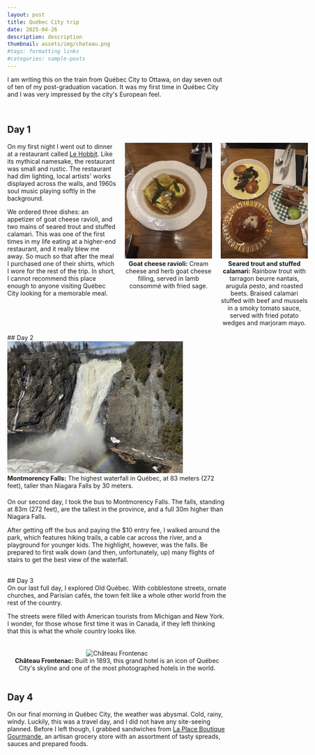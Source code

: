 ```yaml
---
layout: post
title: Québec City trip
date: 2025-04-26
description: description
thumbnail: assets/img/chateau.png
#tags: formatting links
#categories: sample-posts
---
```


I am writing this on the train from Québec City to Ottawa, on day seven out of ten of my post-graduation vacation. It was my first time in Québec City and I was very impressed by the city's European feel.

<br>

## Day 1

<div style="display: flex; flex-wrap: nowrap; gap: 20px; align-items: flex-start;">

<div style="flex: 1; min-width: 250px;">
On my first night I went out to dinner at a restaurant called <a href="https://lehobbit.com/en/">Le Hobbit</a>. Like its mythical namesake, the restaurant was small and rustic. The restaurant had dim lighting, local artists' works displayed across the walls, and 1960s soul music playing softly in the background.

We ordered three dishes: an appetizer of goat cheese ravioli, and two mains of seared trout and stuffed calamari. This was one of the first times in my life eating at a higher-end restaurant, and it really blew me away. So much so that after the meal I purchased one of their shirts, which I wore for the rest of the trip. In short, I cannot recommend this place enough to anyone visiting Québec City looking for a memorable meal.
</div>

<div style="flex: 1; min-width: 200px; text-align: center;">
<img src="/assets/img/ravioli_hobbit.png" alt="Goat Cheese Ravioli" style="width: 100%; height: auto;">
<figcaption><b>Goat cheese ravioli:</b> Cream cheese and herb goat cheese filling, served in lamb consommé with fried sage.</figcaption>
</div>

<div style="flex: 1; min-width: 200px; text-align: center;">
<img src="/assets/img/mains_hobbit.png" alt="Seared Trout and Stuffed Calamari" style="width: 100%; height: auto;">
<figcaption><b>Seared trout and stuffed calamari:</b> Rainbow trout with tarragon beurre nantais, arugula pesto, and roasted beets.  
Braised calamari stuffed with beef and mussels in a smoky tomato sauce, served with fried potato wedges and marjoram mayo.</figcaption>
</div>

</div>

<br>
## Day 2

<div style="display: flex; flex-wrap: wrap; gap: 20px; align-items: center;">


<div style="flex: 1; min-width: 250px;">
<img src="/assets/img/montmorency_wide.png" alt="Montmorency Falls" style="width: 80%; height: auto;">
<figcaption><b>Montmorency Falls:</b> The highest waterfall in Québec, at 83 meters (272 feet), taller than Niagara Falls by 30 meters.</figcaption>
</div>

<div style="flex: 1; min-width: 250px;">
On our second day, I took the bus to Montmorency Falls. The falls, standing at 83m (272 feet), are the tallest in the province, and a full 30m higher than Niagara Falls.

After getting off the bus and paying the $10 entry fee, I walked around the park, which features hiking trails, a cable car across the river, and a playground for younger kids. The highlight, however, was the falls. Be prepared to first walk down (and then, unfortunately, up) many flights of stairs to get the best view of the waterfall.
</div>

</div>

<br>
## Day 3

<div style="display: flex; flex-wrap: wrap; gap: 20px; align-items: center;">

<div style="flex: 1; min-width: 250px;">
On our last full day, I explored Old Québec. With cobblestone streets, ornate churches, and Parisian cafés, the town felt like a whole other world from the rest of the country.

The streets were filled with American tourists from Michigan and New York. I wonder, for those whose first time it was in Canada, if they left thinking that this is what the whole country looks like.
</div>

<div style="flex: 1; min-width: 250px; text-align: center;">
<img src="/assets/img/chateau.png" alt="Château Frontenac" style="width: 80%; height: auto;">
<figcaption><b>Château Frontenac:</b> Built in 1893, this grand hotel is an icon of Québec City's skyline and one of the most photographed hotels in the world.</figcaption>
</div>

</div>
<br>

## Day 4

On our final morning in Québec City, the weather was abysmal. Cold, rainy, windy. Luckily, this was a travel day, and I did not have any site-seeing planned. Before I left though, I grabbed sandwiches from <a href = "https://laplaceboutiquegourmande.com/">La Place Boutique Gourmande</a>, an artisan grocery store with an assortment of tasty spreads, sauces and prepared foods.